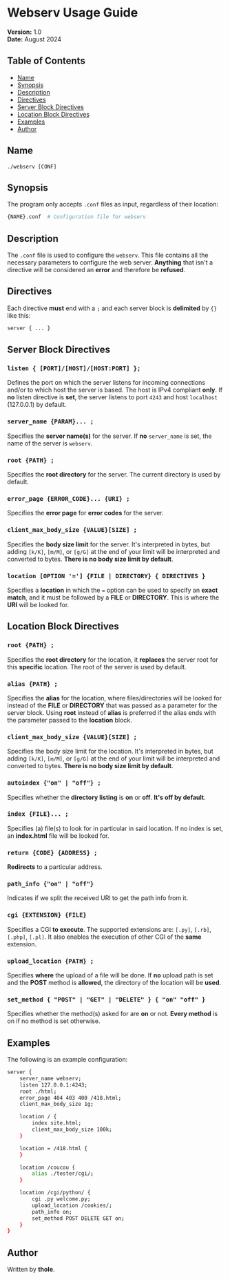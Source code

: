 # Webserv Usage Guide

**Version:** 1.0  
**Date:** August 2024

## Table of Contents
- [Name](#name)
- [Synopsis](#synopsis)
- [Description](#description)
- [Directives](#directives)
- [Server Block Directives](#server-block-directives)
- [Location Block Directives](#location-block-directives)
- [Examples](#examples)
- [Author](#author)

## Name
`./webserv [CONF]`

## Synopsis
The program only accepts `.conf` files as input, regardless of their location:

```bash
{NAME}.conf  # Configuration file for webserv
```

## Description
The `.conf` file is used to configure the `webserv`. This file contains all the necessary parameters to configure the web server. **Anything** that isn't a directive will be considered an **error** and therefore be **refused**.

## Directives
Each directive **must** end with a `;` and each server block is **delimited** by `{}` like this:

```bash
server { ... }
```

## Server Block Directives

### `listen { [PORT]/[HOST]/[HOST:PORT] };`
Defines the port on which the server listens for incoming connections and/or to which host the server is based. The host is IPv4 compliant **only**. If **no** listen directive is **set**, the server listens to port `4243` and host `localhost` (127.0.0.1) by default.

### `server_name {PARAM}... ;`
Specifies the **server name(s)** for the server. If **no** `server_name` is set, the name of the server is `webserv`.

### `root {PATH} ;`
Specifies the **root directory** for the server. The current directory is used by default.

### `error_page {ERROR_CODE}... {URI} ;`
Specifies the **error page** for **error codes** for the server.

### `client_max_body_size {VALUE}[SIZE] ;`
Specifies the **body size limit** for the server. It's interpreted in bytes, but adding `[k/K]`, `[m/M]`, or `[g/G]` at the end of your limit will be interpreted and converted to bytes. **There is no body size limit by default**.

### `location [OPTION '='] {FILE | DIRECTORY} { DIRECTIVES }`
Specifies a **location** in which the `=` option can be used to specify an **exact match**, and it must be followed by a **FILE** or **DIRECTORY**. This is where the **URI** will be looked for.

## Location Block Directives

### `root {PATH} ;`
Specifies the **root directory** for the location, it **replaces** the server root for this **specific** location. The root of the server is used by default.

### `alias {PATH} ;`
Specifies the **alias** for the location, where files/directories will be looked for instead of the **FILE** or **DIRECTORY** that was passed as a parameter for the server block. Using **root** instead of **alias** is preferred if the alias ends with the parameter passed to the **location** block.

### `client_max_body_size {VALUE}[SIZE] ;`
Specifies the body size limit for the location. It's interpreted in bytes, but adding `[k/K]`, `[m/M]`, or `[g/G]` at the end of your limit will be interpreted and converted to bytes. **There is no body size limit by default**.

### `autoindex {"on" | "off"} ;`
Specifies whether the **directory listing** is **on** or **off**. **It's off by default**.

### `index {FILE}... ;`
Specifies (a) file(s) to look for in particular in said location. If no index is set, an **index.html** file will be looked for.

### `return {CODE} {ADDRESS} ;`
**Redirects** to a particular address.

### `path_info {"on" | "off"}`
Indicates if we split the received URI to get the path info from it.

### `cgi {EXTENSION} {FILE}`
Specifies a CGI **to execute**. The supported extensions are: `[.py]`, `[.rb]`, `[.php]`, `[.pl]`. It also enables the execution of other CGI of the **same** extension.

### `upload_location {PATH} ;`
Specifies **where** the upload of a file will be done. If **no** upload path is set and the **POST** method is **allowed**, the directory of the location will be **used**.

### `set_method { "POST" | "GET" | "DELETE" } { "on" "off" }`
Specifies whether the method(s) asked for are **on** or not. **Every method** is on if no method is set otherwise.

## Examples
The following is an example configuration:

```bash
server {
    server_name webserv;
    listen 127.0.0.1:4243;
    root ./html;
    error_page 404 403 400 /418.html;
    client_max_body_size 1g;

    location / {
        index site.html;
        client_max_body_size 100k;
    }

    location = /418.html {
    }

    location /coucou {
        alias ./tester/cgi/;
    }

    location /cgi/python/ {            
        cgi .py welcome.py;        
        upload_location /cookies/;
        path_info on;
        set_method POST DELETE GET on;
    }
}
```

## Author
Written by **thole**.
